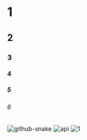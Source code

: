 # 1
## 2
### 3
#### 4
##### 5
###### 6
<picture>
  <source media="prefers-color-scheme: dark" srcset="https://final0i00000000a7.github.io/Final0i00000000a7/snake/github-contribution-grid-snake-dark.svg"/>
  <source media="prefers-color-scheme: light" srcset="https://final0i00000000a7.github.io/Final0i00000000a7/snake/github-contribution-grid-snake.svg"/>
  <img alt="github-snake" src="https://final0i00000000a7.github.io/Final0i00000000a7/snake/github-contribution-grid-snake.svg" />
</picture>

<picture>
  <source media="(prefers-color-scheme: dark)" srcset="https://github-stats.ubrong.com/api?username=Final0i00000000a7&show_icons=true&theme=tokyonight" />
  <source media="(prefers-color-scheme: light)" srcset="https://github-stats.ubrong.com/api?username=Final0i00000000a7&show_icons=true" />
  <img alt="api" src="https://github-stats.ubrong.com/api?username=Final0i00000000a7&show_icons=true" />
<picture/>

<picture>
  <img alt="1" src="https://github.com/Final0i00000000a7" />
<picture/>

